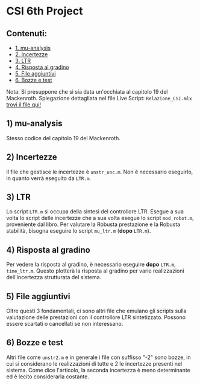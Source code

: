   # CSI 6th Project

## Contenuti:
* [1. mu-analysis](#1-mu-analysis)
* [2. Incertezze](#2-incertezze)
* [3. LTR](#3-ltr)
* [4. Risposta al gradino](#4-risposta-al-gradino)
* [5. File aggiuntivi](#5-file-aggiuntivi)
* [6. Bozze e test](#6-bozze-e-test)

Nota: Si presuppone che si sia data un'occhiata al capitolo 19 del Mackenroth.
Spiegazione dettagliata nel file Live Script: `Relazione_CSI.mlx` [trovi il file qui!](https://github.com/Elektron97/CSI-6th-Project/blob/main/Relazione_CSI.mlx)

## 1) mu-analysis
  Stesso codice del capitolo 19 del Mackenroth.

## 2) Incertezze
  Il file che gestisce le incertezze è `unstr_unc.m`. Non è necessario eseguirlo, in quanto verrà eseguito da `LTR.m`.

## 3) LTR
  Lo script `LTR.m` si occupa della sintesi del controllore LTR. Esegue a sua volta lo script delle incertezze che a sua volta esegue lo script `mod_robot.m`, 
  proveniente dal libro.
  Per valutare la Robusta prestazione e la Robusta stabilità, bisogna eseguire lo script `mu_ltr.m` (**dopo** `LTR.m`).
  
## 4) Risposta al gradino
  Per vedere la risposta al gradino, è necessario eseguire **dopo** `LTR.m`, `time_ltr.m`. Questo plotterà la risposta al gradino per varie realizzazioni dell'incertezza
  strutturata del sistema.

## 5) File aggiuntivi
  Oltre questi 3 fondamentali, ci sono altri file che emulano gli scripts sulla valutazione delle prestazioni con il controllore LTR sintetizzato. Possono essere scartati o  cancellati se non interessano.

## 6) Bozze e test
  Altri file come `unstr2.m` e in generale i file con suffisso "-2" sono bozze, in cui si considerano le realizzazioni di tutte e 2 le incertezze presenti nel sistema.
  Come dice l'articolo, la seconda incertezza è meno determinante ed è lecito considerarla costante.
